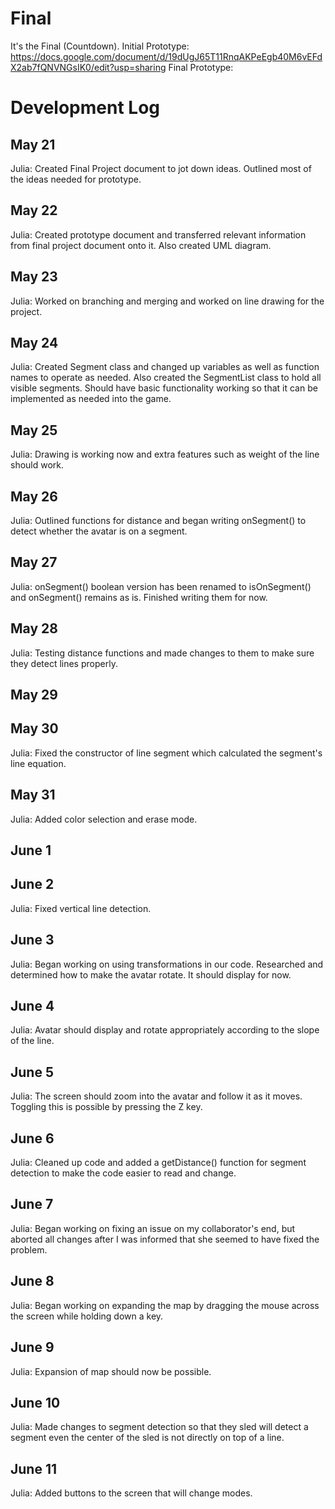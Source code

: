 # Final
It's the Final (Countdown).
Initial Prototype: https://docs.google.com/document/d/19dUgJ65T11RnqAKPeEgb40M6vEFdX2ab7fQNVNGsIK0/edit?usp=sharing
Final Prototype:

# Development Log

## May 21
Julia: Created Final Project document to jot down ideas. Outlined most of the ideas needed for prototype.

## May 22
Julia: Created prototype document and transferred relevant information from final project document onto it. Also created UML diagram.

## May 23
Julia: Worked on branching and merging and worked on line drawing for the project.

## May 24
Julia: Created Segment class and changed up variables as well as function names to operate as needed. Also created the SegmentList class to hold all visible segments. Should have basic functionality working so that it can be implemented as needed into the game.

## May 25
Julia: Drawing is working now and extra features such as weight of the line should work.

## May 26
Julia: Outlined functions for distance and began writing onSegment() to detect whether the avatar is on a segment.

## May 27
Julia: onSegment() boolean version has been renamed to isOnSegment() and onSegment() remains as is. Finished writing them for now.

## May 28
Julia: Testing distance functions and made changes to them to make sure they detect lines properly.

## May 29

## May 30
Julia: Fixed the constructor of line segment which calculated the segment's line equation.

## May 31
Julia: Added color selection and erase mode.

## June 1

## June 2
Julia: Fixed vertical line detection.

## June 3
Julia: Began working on using transformations in our code. Researched and determined how to make the avatar rotate. It should display for now.

## June 4
Julia: Avatar should display and rotate appropriately according to the slope of the line.

## June 5
Julia: The screen should zoom into the avatar and follow it as it moves. Toggling this is possible by pressing the Z key.

## June 6
Julia: Cleaned up code and added a getDistance() function for segment detection to make the code easier to read and change.

## June 7
Julia: Began working on fixing an issue on my collaborator's end, but aborted all changes after I was informed that she seemed to have fixed the problem.

## June 8
Julia: Began working on expanding the map by dragging the mouse across the screen while holding down a key.

## June 9
Julia: Expansion of map should now be possible.

## June 10
Julia: Made changes to segment detection so that they sled will detect a segment even the center of the sled is not directly on top of a line.

## June 11
Julia: Added buttons to the screen that will change modes.

